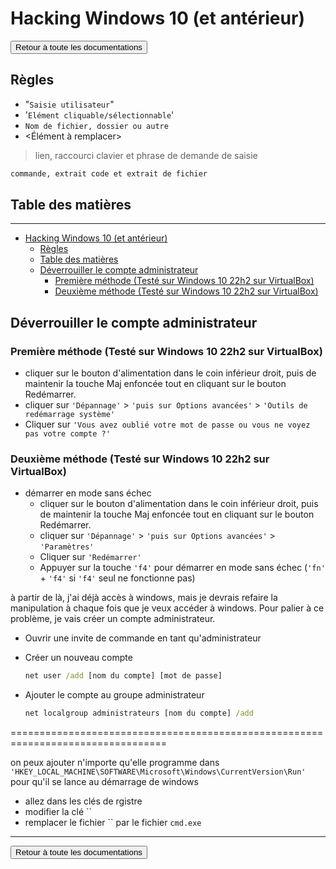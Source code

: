# Hacking Windows 10 (et antérieur)

<a href="https://florobart.github.io/Documentations/"><button type="button">Retour à toute les documentations</button></a>

## Règles

- "`Saisie utilisateur`"
- '`Elément cliquable/sélectionnable`'
- `Nom de fichier, dossier ou autre`
- <Élément à remplacer>

> lien, raccourci clavier et phrase de demande de saisie

```txt
commande, extrait code et extrait de fichier
```

<div style="page-break-after: always;"></div>

## Table des matières

***

- [Hacking Windows 10 (et antérieur)](#hacking-windows-10-et-antérieur)
  - [Règles](#règles)
  - [Table des matières](#table-des-matières)
  - [Déverrouiller le compte administrateur](#déverrouiller-le-compte-administrateur)
    - [Première méthode (Testé sur Windows 10 22h2 sur VirtualBox)](#première-méthode-testé-sur-windows-10-22h2-sur-virtualbox)
    - [Deuxième méthode (Testé sur Windows 10 22h2 sur VirtualBox)](#deuxième-méthode-testé-sur-windows-10-22h2-sur-virtualbox)

<div style="page-break-after: always;"></div>

## Déverrouiller le compte administrateur

### Première méthode (Testé sur Windows 10 22h2 sur VirtualBox)

- cliquer sur le bouton d'alimentation dans le coin inférieur droit, puis de maintenir la touche Maj enfoncée tout en cliquant sur le bouton Redémarrer.
- cliquer sur `'Dépannage'` > `'puis sur Options avancées'` > `'Outils de redémarrage système'`
- Cliquer sur `'Vous avez oublié votre mot de passe ou vous ne voyez pas votre compte ?'`

### Deuxième méthode (Testé sur Windows 10 22h2 sur VirtualBox)

- démarrer en mode sans échec
  - cliquer sur le bouton d'alimentation dans le coin inférieur droit, puis de maintenir la touche Maj enfoncée tout en cliquant sur le bouton Redémarrer.
  - cliquer sur `'Dépannage'` > `'puis sur Options avancées'` > `'Paramètres'`
  - Cliquer sur `'Redémarrer'`
  - Appuyer sur la touche `'f4'` pour démarrer en mode sans échec (`'fn'` + `'f4'` si `'f4'` seul ne fonctionne pas)

à partir de là, j'ai déjà accès à windows, mais je devrais refaire la manipulation à chaque fois que je veux accéder à windows. Pour palier à ce problème, je vais créer un compte administrateur.

- Ouvrir une invite de commande en tant qu'administrateur
- Créer un nouveau compte

  ```cmd
  net user /add [nom du compte] [mot de passe]
  ```

- Ajouter le compte au groupe administrateur

  ```cmd
  net localgroup administrateurs [nom du compte] /add
  ```

=================================================================================

on peux ajouter n'importe qu'elle programme dans `'HKEY_LOCAL_MACHINE\SOFTWARE\Microsoft\Windows\CurrentVersion\Run'` pour qu'il se lance au démarrage de windows

- allez dans les clés de rgistre
- modifier la clé ``
- remplacer le fichier `` par le fichier `cmd.exe`

***

<a href="https://florobart.github.io/Documentations/"><button type="button">Retour à toute les documentations</button></a>
